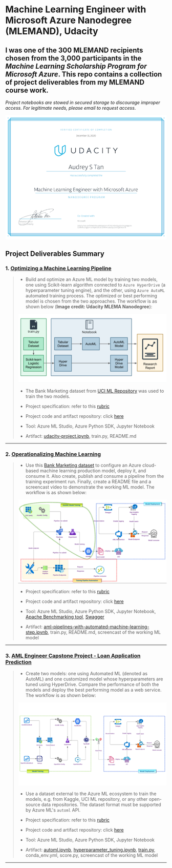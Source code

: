# Machine Learning Engineer with Microsoft Azure Nanodegree (MLEMAND), Udacity
I was one of the 300 MLEMAND recipients chosen from the 3,000 participants in the _**Machine Learning Scholarship Program for Microsoft Azure**_. This repo contains a collection of project deliverables from my MLEMAND course work. 
 ---

_*Project notebooks are stowed in secured storage to discourage improper access. For legitimate needs, please email to request access*_.

![png](MLEMANDCert.png)


## Project Deliverables Summary
### 1. [Optimizing a Machine Learning Pipeline](https://github.com/atan4583/Azure-ML-Engineer-Nanodegree-Project-Portfolio/tree/master/Optimizing-an-AML-Pipeline)
> * Build and optimize an Azure ML model by training two models, one using Scikit-learn algorithm connected to `Azure HyperDrive` (a hyperparameter tuning engine), and the other, using `Azure AutoML` automated training process. The optimized or best performing model is chosen from the two approaches. The workflow is as shown below (**Image credit: Udacity MLEMA Nanodegree**):
>
> ![png1](assets/MLworkflow.png)
>
> * The Bank Marketing dataset from [UCI ML Repository](https://archive.ics.uci.edu/ml/datasets/Bank+Marketing) was used to train the two models.
>
>
> * Project specification: refer to this [rubric](https://github.com/atan4583/Azure-ML-Engineer-Nanodegree-Project-Portfolio/blob/master/project1-rubric.pdf) 
>
>
> * Project code and artifact repository: click [here](https://github.com/atan4583/Azure-ML-Engineer-Nanodegree-Project-Portfolio/tree/master/Optimizing-an-AML-Pipeline)
> 
>
> * Tool: Azure ML Studio, Azure Python SDK, Jupyter Notebook
>
>
> * Artifact: [udacity-project.ipynb](https://drive.google.com/file/d/1jLBo2XVO0qByslofNCIjN7Mhl0YiYEPt/view?usp=sharing), train.py, README.md
>
>
> 
 ---
### 2. [Operationalizing Machine Learning](https://github.com/atan4583/Azure-ML-Engineer-Nanodegree-Project-Portfolio/tree/master/Operationalizing-ML)
> * Use this [Bank Marketing dataset](https://automlsamplenotebookdata.blob.core.windows.net/automl-sample-notebook-data/bankmarketing_train.csv) to configure an Azure cloud-based machine learning production model, deploy it, and consume it. Also create, publish and consume a pipeline from the training experiment run. Finally, create a README file and a screencast video to demonstrate the working ML model. The workflow is as shown below:
>
> ![png2](assets/MLOPSArch.png)
>
>
> * Project specification: refer to this [rubric](hhttps://github.com/atan4583/Azure-ML-Engineer-Nanodegree-Project-Portfolio/blob/master/project2-rubric.pdf)
>
>
> * Project code and artifact repository: click [here](https://github.com/atan4583/Azure-ML-Engineer-Nanodegree-Project-Portfolio/tree/master/Operationalizing-ML)
> 
> 
> * Tool: Azure ML Studio, Azure Python SDK, Jupyter Notebook, [Apache Benchmarking tool](https://httpd.apache.org/docs/2.4/programs/ab.html), [Swagger](https://swagger.io/)
>
>
> * Artifact: [aml-pipelines-with-automated-machine-learning-step.ipynb](https://drive.google.com/file/d/1WJo_Njec6ba41H54E9c9iboUoOqCzQcW/view?usp=sharing), train.py, README.md, screencast of the working ML model
>
>
>
 ---
### 3. [AML Engineer Capstone Project - Loan Application Prediction](https://github.com/atan4583/Azure-ML-Engineer-Nanodegree-Project-Portfolio/tree/master/Capstone-Loan-App-Prediction)
> * Create two models: one using Automated ML (denoted as AutoML) and one customized model whose hyperparameters are tuned using HyperDrive. Compare the performance of both the models and deploy the best performing model as a web service. The workflow is as shown below:
> 
> ![png3](assets/ProjectWorkflow.png)
>
> * Use a dataset external to the Azure ML ecosystem to train the models, e.g. from Kaggle, UCI ML repository, or any other open-source data repositories. The dataset format must be supported by Azure ML's `automl` API.
>
>
> * Project specification: refer to this [rubric](https://github.com/atan4583/Azure-ML-Engineer-Nanodegree-Project-Portfolio/blob/master/project3-rubric.pdf)
>
>
> * Project code and artifact repository: click [here](https://github.com/atan4583/Azure-ML-Engineer-Nanodegree-Project-Portfolio/tree/master/Capstone-Loan-App-Prediction)
> 
> 
> * Tool: Azure ML Studio, Azure Python SDK, Jupyter Notebook
>
>
> * Artifact: [automl.ipynb](https://drive.google.com/file/d/1O4BuxdhVPv9pzFBg9mSWYNf4428ThwOq/view?usp=sharing), [hyperparameter_tuning.ipynb](https://drive.google.com/file/d/131wp_zP7RuHuknl7JycV5uCMAaX3Do5z/view?usp=sharing), [train.py](https://drive.google.com/file/d/1durg9EltzRvWMrmMZ1rvbh2H08zzS5K2/view?usp=sharing), conda_env.yml, score.py, screencast of the working ML model 
>
>
> 
 ---
>
>
